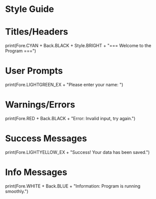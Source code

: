 # Style Guide

# Titles/Headers
print(Fore.CYAN + Back.BLACK + Style.BRIGHT + "=== Welcome to the Program ===")

# User Prompts
print(Fore.LIGHTGREEN_EX + "Please enter your name: ")

# Warnings/Errors
print(Fore.RED + Back.BLACK + "Error: Invalid input, try again.")

# Success Messages
print(Fore.LIGHTYELLOW_EX + "Success! Your data has been saved.")

# Info Messages
print(Fore.WHITE + Back.BLUE + "Information: Program is running smoothly.")

